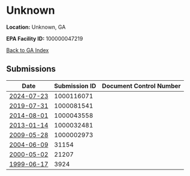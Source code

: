# Unknown

**Location:** Unknown, GA

**EPA Facility ID:** 100000047219

[Back to GA Index](../../index.md)

## Submissions

| Date | Submission ID | Document Control Number |
|------|--------------|-------------------------|
| [2024-07-23](submissions/1000116071.md) | 1000116071 |  |
| [2019-07-31](submissions/1000081541.md) | 1000081541 |  |
| [2014-08-01](submissions/1000043558.md) | 1000043558 |  |
| [2013-01-14](submissions/1000032481.md) | 1000032481 |  |
| [2009-05-28](submissions/1000002973.md) | 1000002973 |  |
| [2004-06-09](submissions/31154.md) | 31154 |  |
| [2000-05-02](submissions/21207.md) | 21207 |  |
| [1999-06-17](submissions/3924.md) | 3924 |  |
